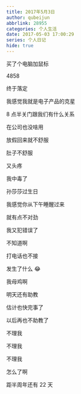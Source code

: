 ```yaml
---
title: 2017年5月3日
author: qubeijun
abbrlink: 28955
categories: 个人生活
date: 2017-05-03 17:00:29
series: 个人日记
hide: true
---
```


买了个电脑加鼠标

4858

终于落定

我感觉我就是电子产品的克星

8 点半关门跟我们有什么关系

在公司也没啥用

放假回来就不舒服

肚子不舒服

又头疼

我中毒了

孙莎莎过生日

我感觉你从下午睡醒过来

就有点不对劲

我又犯错误了

不知道啊

打电话也不接

发生了什么 😂

我母鸡啊

明天还有助教

估计也快完事了

以后再也不助教了

不理我

不理我

不理我

怎么了啊

距半周年还有 22 天
